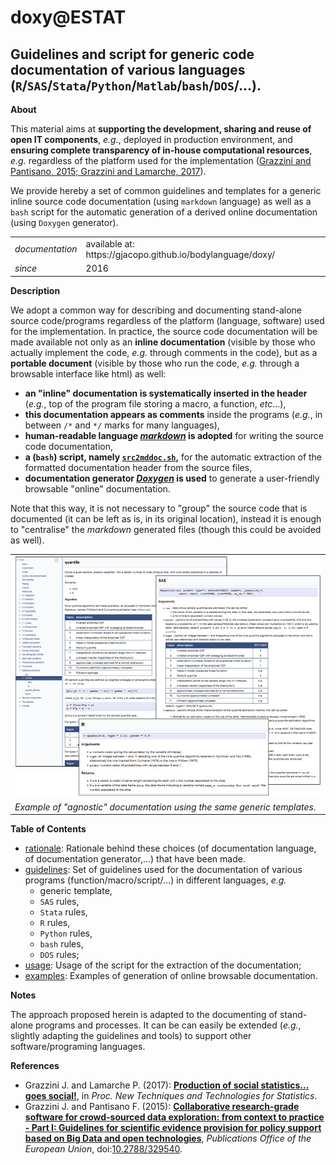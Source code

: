 doxy@ESTAT
===========

Guidelines and script for generic code documentation of various languages (`R`/`SAS`/`Stata`/`Python`/`Matlab`/`bash`/`DOS`/...).
---

**About**

This material aims at **supporting the development, sharing and reuse of open IT components**, _e.g._, deployed in production environment, and **ensuring complete transparency of in-house computational resources**, _e.g._ regardless of the platform used for the implementation ([Grazzini and Pantisano, 2015; Grazzini and Lamarche, 2017](#References)). 

We provide hereby a set of common guidelines and templates for a generic inline source code documentation (using `markdown` language) as well as a `bash` script for the automatic generation of a derived online documentation (using `Doxygen` generator). 

<table align="center">
    <tr> <td align="left"><i>documentation</i></td> <td align="left">available at: https://gjacopo.github.io/bodylanguage/doxy/</td> </tr> 
    <tr> <td align="left"><i>since</i></td> <td align="left">2016</td> </tr> 
</table>

**<a name="Description"></a>Description**

We adopt a common way for describing and documenting stand-alone source code/programs regardless of the platform (language, software) used for the implementation. 
In practice, the source code documentation will be made available not only as an **inline documentation** (visible by those who actually implement the code, _e.g._ through comments in the code), but as a **portable document** (visible by those who run the code, _e.g._ through a browsable interface like html) as well:
* **an "inline" documentation is systematically inserted in the header** (_e.g._, top of the program file storing a macro, a function, _etc_...),
* **this documentation appears as comments** inside the programs (_e.g._, in between `/*` and `*/` marks for many languages),
* **human-readable language [_markdown_](https://daringfireball.net/projects/markdown/) is adopted** for writing the source code documentation,
* **a (`bash`) script, namely [`src2mddoc.sh`](src2mddoc.sh),** for the automatic extraction of the formatted documentation header from the source files,
* **documentation generator [_Doxygen_](http://www.stack.nl/~dimitri/doxygen/) is used** to generate a user-friendly browsable "online" documentation.

Note that this way, it is not necessary to "group" the source code that is documented (it can be left as is, in its original location), instead it is enough to "centralise" the _markdown_ generated files (though this could be avoided as well).

<table>
<tr>
<td align="centre"><kbd><img src="https://github.com/gjacopo/bodylanguage/blob/master/docs/doxy/example_ping.png" alt="example PING quantile" width="700"  align="centre"> </kbd></td>
</tr>
<footer>
<td align="centre"><i>Example of "agnostic" documentation using the same generic templates.</i></td>
</footer>
</table>

**<a name="TableofContents"></a>Table of Contents**

* [rationale](https://github.com/gjacopo/bodylanguage/blob/master/docs/doxy/rationale.md): Rationale behind these choices (of documentation language, of documentation generator,...) that have been made.
* [guidelines](https://github.com/gjacopo/bodylanguage/blob/master/docs/doxy/guidelines.md): Set of guidelines used for the documentation of various programs (function/macro/script/...) in different languages, _e.g._
  + generic template,
  + `SAS` rules,
  + `Stata` rules,
  + `R` rules,
  + `Python` rules,
  + `bash` rules,
  + `DOS` rules;
* [usage](https://github.com/gjacopo/bodylanguage/blob/master/docs/doxy/usage.md): Usage of the script for the extraction of the documentation;
* [examples](https://github.com/gjacopo/bodylanguage/blob/master/docs/doxy/examples.md): Examples of generation of online browsable documentation.

**<a name="Notes"></a>Notes**

The approach proposed herein is adapted to the documenting of stand-alone programs and processes.
It can be can easily be extended (_e.g._, slightly adapting the guidelines and tools) to support other software/programing languages. 

**<a name="References"></a>References**

* Grazzini J. and Lamarche P. (2017): [**Production of social statistics... goes social!**](https://www.conference-service.com/NTTS2017/documents/agenda/data/abstracts/abstract_124.html), in _Proc.  New Techniques and Technologies for Statistics_.
* Grazzini J. and Pantisano F. (2015): [**Collaborative research-grade software for crowd-sourced data exploration: from context to practice - Part I: Guidelines for scientific evidence provision for policy support based on Big Data and open technologies**](http://publications.jrc.ec.europa.eu/repository/bitstream/JRC94504/lb-na-27094-en-n.pdf), _Publications Office of the European Union_, doi:[10.2788/329540](http://dx.doi.org/10.2788/329540).
